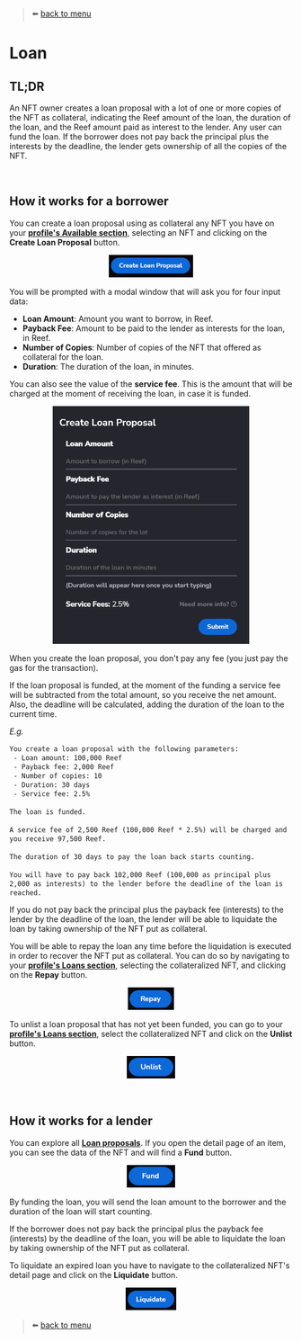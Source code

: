 > :arrow_left: [back to menu](../README.md)

# **Loan**

## **TL;DR**

An NFT owner creates a loan proposal with a lot of one or more copies of the NFT as collateral, indicating the Reef amount of the loan, the duration of the loan, and the Reef amount paid as interest to the lender. Any user can fund the loan. If the borrower does not pay back the principal plus the interests by the deadline, the lender gets ownership of all the copies of the NFT.

<br>

## **How it works for a borrower**

You can create a loan proposal using as collateral any NFT you have on your **[profile's Available section](https://sqwid.app/profile?tab=Available)**, selecting an NFT and clicking on the **Create Loan Proposal** button.

<p align="center">
  <img height="40" src="./images/loan_create_button.png">
</p>

You will be prompted with a modal window that will ask you for four input data:

-   **Loan Amount**: Amount you want to borrow, in Reef.
-   **Payback Fee**: Amount to be paid to the lender as interests for the loan, in Reef.
-   **Number of Copies**: Number of copies of the NFT that offered as collateral for the loan.
-   **Duration**: The duration of the loan, in minutes.

You can also see the value of the **service fee**. This is the amount that will be charged at the moment of receiving the loan, in case it is funded.

<p align="center">
  <img width="350" src="./images/loan_create_modal.png">
</p>

When you create the loan proposal, you don't pay any fee (you just pay the gas for the transaction).

If the loan proposal is funded, at the moment of the funding a service fee will be subtracted from the total amount, so you receive the net amount. Also, the deadline will be calculated, adding the duration of the loan to the current time.

_E.g._

```
You create a loan proposal with the following parameters:
 - Loan amount: 100,000 Reef
 - Payback fee: 2,000 Reef
 - Number of copies: 10
 - Duration: 30 days
 - Service fee: 2.5%

The loan is funded.

A service fee of 2,500 Reef (100,000 Reef * 2.5%) will be charged and you receive 97,500 Reef.

The duration of 30 days to pay the loan back starts counting.

You will have to pay back 102,000 Reef (100,000 as principal plus 2,000 as interests) to the lender before the deadline of the loan is reached.
```

If you do not pay back the principal plus the payback fee (interests) to the lender by the deadline of the loan, the lender will be able to liquidate the loan by taking ownership of the NFT put as collateral.

You will be able to repay the loan any time before the liquidation is executed in order to recover the NFT put as collateral. You can do so by navigating to your **[profile's Loans section](https://sqwid.app/profile?tab=Loans)**, selecting the collateralized NFT, and clicking on the **Repay** button.

<p align="center">
  <img height="40" src="./images/loan_repay_button.png">
</p>

To unlist a loan proposal that has not yet been funded, you can go to your **[profile's Loans section](https://sqwid.app/profile?tab=Loans)**, select the collateralized NFT and click on the **Unlist** button.

<p align="center">
  <img height="40" src="./images/loan_unlist_button.png">
</p>

<br>

## **How it works for a lender**

You can explore all **[Loan proposals](https://sqwid.app/explore/loans)**. If you open the detail page of an item, you can see the data of the NFT and will find a **Fund** button.

<p align="center">
  <img height="40" src="./images/loan_fund_button.png">
</p>

By funding the loan, you will send the loan amount to the borrower and the duration of the loan will start counting.

If the borrower does not pay back the principal plus the payback fee (interests) by the deadline of the loan, you will be able to liquidate the loan by taking ownership of the NFT put as collateral.

To liquidate an expired loan you have to navigate to the collateralized NFT's detail page and click on the **Liquidate** button.

<p align="center">
  <img height="40" src="./images/loan_liquidate_button.png">
</p>

> :arrow_left: [back to menu](../README.md)
